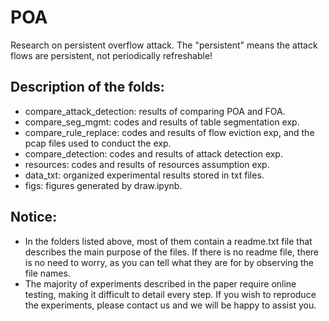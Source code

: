 # POA
Research on persistent overflow attack. The "persistent" means the attack flows are persistent, not periodically refreshable!

## Description of the folds:
+ compare_attack_detection: results of comparing POA and FOA.
+ compare_seg_mgmt: codes and results of table segmentation exp.
+ compare_rule_replace: codes and results of flow eviction exp, and the pcap files used to conduct the exp.
+ compare_detection: codes and results of attack detection exp.
+ resources: codes and results of resources assumption exp.
+ data_txt: organized experimental results stored in txt files.
+ figs: figures generated by draw.ipynb.

## Notice:
+ In the folders listed above, most of them contain a readme.txt file that describes the main purpose of the files. If there is no readme file, there is no need to worry, as you can tell what they are for by observing the file names.
+ The majority of experiments described in the paper require online testing, making it difficult to detail every step. If you wish to reproduce the experiments, please contact us and we will be happy to assist you.


